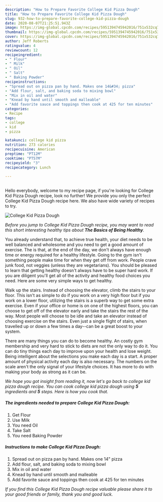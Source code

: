 ```yaml
---
description: "How to Prepare Favorite College Kid Pizza Dough"
title: "How to Prepare Favorite College Kid Pizza Dough"
slug: 932-how-to-prepare-favorite-college-kid-pizza-dough
date: 2020-08-07T21:25:51.943Z
image: https://img-global.cpcdn.com/recipes/5951394745942016/751x532cq70/college-kid-pizza-dough-recipe-main-photo.jpg
thumbnail: https://img-global.cpcdn.com/recipes/5951394745942016/751x532cq70/college-kid-pizza-dough-recipe-main-photo.jpg
cover: https://img-global.cpcdn.com/recipes/5951394745942016/751x532cq70/college-kid-pizza-dough-recipe-main-photo.jpg
author: Jeff Roberts
ratingvalue: 4
reviewcount: 12
recipeingredient:
- " Flour"
- " Milk"
- " Oil"
- " Salt"
- " Baking Powder"
recipeinstructions:
- "Spread out on pizza pan by hand. Makes one 14&#34; pizza"
- "Add flour, salt, and baking soda to mixing bowl"
- "Mix in oil and water"
- "Knead by hand until smooth and malleable"
- "Add favorite sauce and toppings then cook at 425 for ten minutes"
categories:
- Recipe
tags:
- college
- kid
- pizza

katakunci: college kid pizza 
nutrition: 273 calories
recipecuisine: American
preptime: "PT12M"
cooktime: "PT57M"
recipeyield: "3"
recipecategory: Lunch

---
```

<br>
Hello everybody, welcome to my recipe page, if you're looking for College Kid Pizza Dough recipe, look no further! We provide you only the perfect College Kid Pizza Dough recipe here. We also have wide variety of recipes to try.
<br>


![College Kid Pizza Dough](https://img-global.cpcdn.com/recipes/5951394745942016/751x532cq70/college-kid-pizza-dough-recipe-main-photo.jpg)

<i>Before you jump to College Kid Pizza Dough recipe, you may want to read this short interesting healthy tips about <strong>The Basics of Being Healthy</strong>.</i>

You already understand that, to achieve true health, your diet needs to be well balanced and wholesome and you need to get a good amount of exercise. The  is that, at the end of the day, we don't always have enough time or energy required for a healthy lifestyle. Going to the gym isn't something people make time for when they get off from work. People crave junk food, not veggies (unless they are vegetarians). You should be pleased to learn that getting healthy doesn't always have to be super hard work. If you are diligent you'll get all of the activity and healthy food choices you need. Here are some very simple ways to get healthy.

Walk up the stairs. Instead of choosing the elevator, climb the stairs to your floor. This isn't as simple to do if you work on a very high floor but if you work on a lower floor, utilizing the stairs is a superb way to get some extra exercise. Even if your office or home is on one of the highest floors, you can choose to get off of the elevator early and take the stairs the rest of the way. Most people will choose to be idle and take an elevator instead of choosing exercise on the stairs. Even just a single flight of stairs, when travelled up or down a few times a day--can be a great boost to your system. 

There are many things you can do to become healthy. An costly gym membership and very hard to stick to diets are not the only way to do it. You can do tiny things each day to improve upon your health and lose weight. Being intelligent about the selections you make each day is a start. A proper amount of physical activity each day is also necessary. The numbers on the scale aren't the only signal of your lifestyle choices. It has more to do with making your body as strong as it can be. 


<i>We hope you got insight from reading it, now let's go back to college kid pizza dough recipe. You can cook college kid pizza dough using <strong>5</strong> ingredients and <strong>5</strong> steps. Here is how you cook that.
</i>

##### The ingredients needed to prepare College Kid Pizza Dough:

1. Get  Flour
1. Use  Milk
1. You need  Oil
1. Take  Salt
1. You need  Baking Powder


##### Instructions to make College Kid Pizza Dough:

1. Spread out on pizza pan by hand. Makes one 14&#34; pizza
1. Add flour, salt, and baking soda to mixing bowl
1. Mix in oil and water
1. Knead by hand until smooth and malleable
1. Add favorite sauce and toppings then cook at 425 for ten minutes


<i>If you find this College Kid Pizza Dough recipe valuable please share it to your good friends or family, thank you and good luck.</i>

